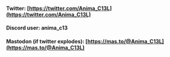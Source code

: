 
#### Twitter: [https://twitter.com/Anima_C13L](https://twitter.com/Anima_C13L)
#### Discord user: anima_c13
#### Mastodon (if twitter explodes): [https://mas.to/@Anima_C13L](https://mas.to/@Anima_C13L)


<!--
**animaone/animaone** is a ✨ _special_ ✨ repository because its `README.md` (this file) appears on your GitHub profile.

Here are some ideas to get you started:

- 🔭 I’m currently working on ...
- 🌱 I’m currently learning ...
- 👯 I’m looking to collaborate on ...
- 🤔 I’m looking for help with ...
- 💬 Ask me about ...
- 📫 How to reach me: ...
- 😄 Pronouns: ...
- ⚡ Fun fact: ...
-->





























